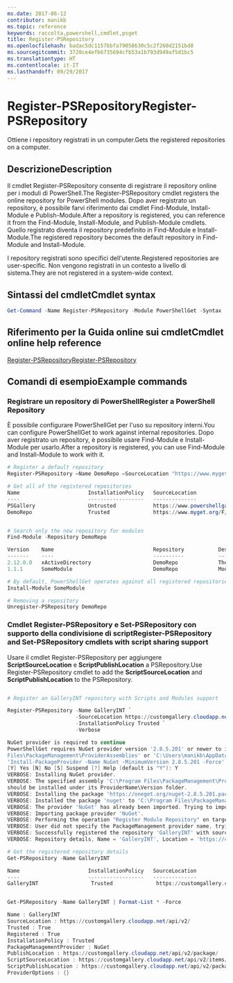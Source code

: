 ```yaml
---
ms.date: 2017-06-12
contributor: manikb
ms.topic: reference
keywords: raccolta,powershell,cmdlet,psget
title: Register-PSRepository
ms.openlocfilehash: badac5dc1157bbfa79058630c5c2f260d2151bd8
ms.sourcegitcommit: 3720ce4efb6735694cfb53a1b793d949af5d1bc5
ms.translationtype: HT
ms.contentlocale: it-IT
ms.lasthandoff: 09/29/2017
---
```

# <a name="register-psrepository"></a><span data-ttu-id="366dd-103">Register-PSRepository</span><span class="sxs-lookup"><span data-stu-id="366dd-103">Register-PSRepository</span></span>

<span data-ttu-id="366dd-104">Ottiene i repository registrati in un computer.</span><span class="sxs-lookup"><span data-stu-id="366dd-104">Gets the registered repositories on a computer.</span></span>

## <a name="description"></a><span data-ttu-id="366dd-105">Descrizione</span><span class="sxs-lookup"><span data-stu-id="366dd-105">Description</span></span>

<span data-ttu-id="366dd-106">Il cmdlet Register-PSRepository consente di registrare il repository online per i moduli di PowerShell.</span><span class="sxs-lookup"><span data-stu-id="366dd-106">The Register-PSRepository cmdlet registers the online repository for PowerShell modules.</span></span> <span data-ttu-id="366dd-107">Dopo aver registrato un repository, è possibile farvi riferimento dai cmdlet Find-Module, Install-Module e Publish-Module.</span><span class="sxs-lookup"><span data-stu-id="366dd-107">After a repository is registered, you can reference it from the Find-Module, Install-Module, and Publish-Module cmdlets.</span></span> <span data-ttu-id="366dd-108">Quello registrato diventa il repository predefinito in Find-Module e Install-Module.</span><span class="sxs-lookup"><span data-stu-id="366dd-108">The registered repository becomes the default repository in Find-Module and Install-Module.</span></span> 

<span data-ttu-id="366dd-109">I repository registrati sono specifici dell'utente.</span><span class="sxs-lookup"><span data-stu-id="366dd-109">Registered repositories are user-specific.</span></span> <span data-ttu-id="366dd-110">Non vengono registrati in un contesto a livello di sistema.</span><span class="sxs-lookup"><span data-stu-id="366dd-110">They are not registered in a system-wide context.</span></span>


## <a name="cmdlet-syntax"></a><span data-ttu-id="366dd-111">Sintassi del cmdlet</span><span class="sxs-lookup"><span data-stu-id="366dd-111">Cmdlet syntax</span></span>

```powershell
Get-Command -Name Register-PSRepository -Module PowerShellGet -Syntax
```
## <a name="cmdlet-online-help-reference"></a><span data-ttu-id="366dd-112">Riferimento per la Guida online sui cmdlet</span><span class="sxs-lookup"><span data-stu-id="366dd-112">Cmdlet online help reference</span></span>

[<span data-ttu-id="366dd-113">Register-PSRepository</span><span class="sxs-lookup"><span data-stu-id="366dd-113">Register-PSRepository</span></span>](http://go.microsoft.com/fwlink/?LinkID=517129)

## <a name="example-commands"></a><span data-ttu-id="366dd-114">Comandi di esempio</span><span class="sxs-lookup"><span data-stu-id="366dd-114">Example commands</span></span>

### <a name="register-a-powershell-repository"></a><span data-ttu-id="366dd-115">Registrare un repository di PowerShell</span><span class="sxs-lookup"><span data-stu-id="366dd-115">Register a PowerShell Repository</span></span>
<span data-ttu-id="366dd-116">È possibile configurare PowerShellGet per l'uso su repository interni.</span><span class="sxs-lookup"><span data-stu-id="366dd-116">You can configure PowerShellGet to work against internal repositories.</span></span> <span data-ttu-id="366dd-117">Dopo aver registrato un repository, è possibile usare Find-Module e Install-Module per usarlo.</span><span class="sxs-lookup"><span data-stu-id="366dd-117">After a repository is registered, you can use Find-Module and Install-Module to work with it.</span></span>

```powershell
# Register a default repository
Register-PSRepository –Name DemoRepo –SourceLocation "https://www.myget.org/F/powershellgetdemo/api/v2" –InstallationPolicy Trusted

# Get all of the registered repositories
Name                      InstallationPolicy   SourceLocation
----                      ------------------   --------------
PSGallery                 Untrusted            https://www.powershellgallery.com/api/v2/
DemoRepo                  Trusted              https://www.myget.org/F/powershellgetdemo/api/v2


# Search only the new repository for modules
Find-Module -Repository DemoRepo

Version    Name                                Repository           Description
-------    ----                                ----------           -----------
2.12.0.0   xActiveDirectory                    DemoRepo             The xActiveDirectory module is originally part of the Windows PowerShell Desired State Configuration (DSC) Resource Kit. This version has been modified for use in Azure. This module contains the xADD...
1.1.1      SomeModule                          DemoRepo             Module description.

# By default, PowerShellGet operates against all registered repositories when none is specified. In this example, the “SomeModule” module is installed from the DemoRepo.
Install-Module SomeModule

# Removing a repository
Unregister-PSRepository DemoRepo
```


### <a name="register-psrepository-and-set-psrepository-cmdlets-with-script-sharing-support"></a><span data-ttu-id="366dd-118">Cmdlet Register-PSRepository e Set-PSRepository con supporto della condivisione di script</span><span class="sxs-lookup"><span data-stu-id="366dd-118">Register-PSRepository and Set-PSRepository cmdlets with script sharing support</span></span>

<span data-ttu-id="366dd-119">Usare il cmdlet Register-PSRepository per aggiungere **ScriptSourceLocation** e **ScriptPublishLocation** a PSRepository.</span><span class="sxs-lookup"><span data-stu-id="366dd-119">Use Register-PSRepository cmdlet to add the **ScriptSourceLocation** and **ScriptPublishLocation** to the PSRepository.</span></span>

```powershell

# Register an GalleryINT repository with Scripts and Modules support

Register-PSRepository -Name GalleryINT `
                      -SourceLocation https://customgallery.cloudapp.net `
                      -InstallationPolicy Trusted `
                      -Verbose

NuGet provider is required to continue
PowerShellGet requires NuGet provider version '2.8.5.201' or newer to interact with NuGet-based repositories. The NuGet provider must be available in 'C:\Program
Files\PackageManagement\ProviderAssemblies' or 'C:\Users\manikb\AppData\Local\PackageManagement\ProviderAssemblies'. You can also install the NuGet provider by running
'Install-PackageProvider -Name NuGet -MinimumVersion 2.8.5.201 -Force'. Do you want PowerShellGet to install and import the NuGet provider now?
[Y] Yes [N] No [S] Suspend [?] Help (default is "Y"): Y
VERBOSE: Installing NuGet provider.
VERBOSE: The specified assembly 'C:\Program Files\PackageManagement\ProviderAssemblies\nuget-anycpu.exe' is installed at top level directory. However it is recommended that the assemblies
should be installed under its ProviderName\Version folder.
VERBOSE: Installing the package 'https://oneget.org/nuget-2.8.5.201.package.swidtag'.
VERBOSE: Installed the package 'nuget' to 'C:\Program Files\PackageManagement\ProviderAssemblies\nuget\2.8.5.201\Microsoft.PackageManagement.NuGetProvider.dll'.
VERBOSE: The provider 'NuGet' has already been imported. Trying to import it again.
VERBOSE: Importing package provider 'NuGet'.
VERBOSE: Performing the operation "Register Module Repository" on target "Module Repository 'GalleryINT' (https://customgallery.cloudapp.net/) in provider 'PowerShellGet'".
VERBOSE: User did not specify the PackageManagement provider name, trying with the provider name 'NuGet'.
VERBOSE: Successfully registered the repository 'GalleryINT' with source location 'https://customgallery.cloudapp.net/api/v2/'.
VERBOSE: Repository details, Name = 'GalleryINT', Location = 'https://customgallery.cloudapp.net/api/v2/'; IsTrusted = 'True'; IsRegistered = 'True'.

# Get the registered repository details
Get-PSRepository -Name GalleryINT

Name                      InstallationPolicy   SourceLocation
----                      ------------------   --------------
GalleryINT                 Trusted              https://customgallery.cloudapp.net/api/v2/


Get-PSRepository -Name GalleryINT | Format-List * -Force

Name : GalleryINT
SourceLocation : https://customgallery.cloudapp.net/api/v2/
Trusted : True
Registered : True
InstallationPolicy : Trusted
PackageManagementProvider : NuGet
PublishLocation : https://customgallery.cloudapp.net/api/v2/package/
ScriptSourceLocation : https://customgallery.cloudapp.net/api/v2/items/psscript/
ScriptPublishLocation : https://customgallery.cloudapp.net/api/v2/package/
ProviderOptions : {}

```

